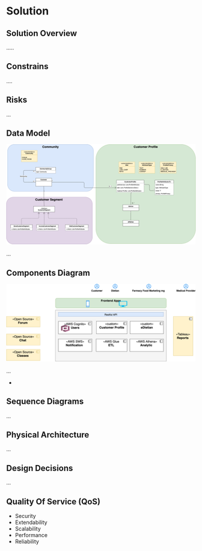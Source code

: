 # Solution
## Solution Overview

.....

## Constrains

....

## Risks

...

## Data Model

![data-model](diagrams/data_model.png)

...

## Components Diagram 

![component_diagram](diagrams/component_diagram.png)

...

- 

## Sequence Diagrams

...

## Physical Architecture

...

## Design Decisions 

...



## Quality Of Service (QoS)

- Security
- Extendability 
- Scalability 
- Performance
- Reliability


